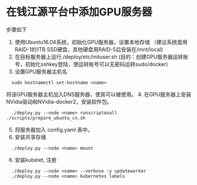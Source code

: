 # 在钱江源平台中添加GPU服务器

步骤如下

1. 使用Ubuntu16.04系统，初始化GPU服务器，设置本地存储
（建议系统盘用RAID-1的1TB SSD硬盘，其他硬盘用RAID-5后安装在/mnt/local)
2. 在目标服务器上运行./deploy/etc/inituser.sh
(目的：创建GPU服务器运转账号，初始化sshkey登陆，使运转账号可以无密码运转sudo/docker)
3. 设置GPU服务器主机名
```
  sudo hostnamectl set-hostname <name>
```
将该GPU服务器主机加入DNS服务器，使其可以被使用。
4. 在GPU服务器上安装NVidia驱动和NVidia-docker2，安装软件包。
```
  ./deploy.py --node <name> runscriptonall ./scripts/prepare_ubuntu_cn.sh
```
5. 将服务器加入 config.yaml 表中。
6. 安装共享存储
```
  ./deploy.py --node <name> mount
```
6. 安装kubelet, 注册
```
  ./deploy.py --node <name> --verbose -y updateworker
  ./deploy.py --node <name> kubernetes labels
```

